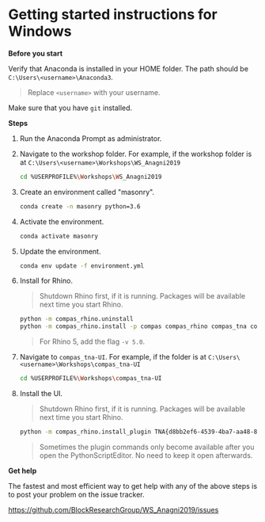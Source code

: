 # Getting started instructions for Windows

**Before you start**

Verify that Anaconda is installed in your HOME folder.
The path should be `C:\Users\<username>\Anaconda3`.

> Replace `<username>` with your username.

Make sure that you have `git` installed.

**Steps**

1. Run the Anaconda Prompt as administrator.
2. Navigate to the workshop folder. For example, if the workshop folder is at `C:\Users\<username>\Workshops\WS_Anagni2019`

   ```bash
   cd %USERPROFILE%\Workshops\WS_Anagni2019
   ```

3. Create an environment called "masonry".

   ```bash
   conda create -n masonry python=3.6
   ```

4. Activate the environment.

   ```bash
   conda activate masonry
   ```

5. Update the environment.

   ```bash
   conda env update -f environment.yml
   ```

6. Install for Rhino.

   > Shutdown Rhino first, if it is running.
   > Packages will be available next time you start Rhino.

   ```bash
   python -m compas_rhino.uninstall
   python -m compas_rhino.install -p compas compas_rhino compas_tna compas_assembly compas_rbe
   ```
   > For Rhino 5, add the flag `-v 5.0`.

7. Navigate to `compas_tna-UI`. For example, if the folder is at `C:\Users\<username>\Workshops\compas_tna-UI`

   ```bash
   cd %USERPROFILE%\Workshops\compas_tna-UI
   ```

8. Install the UI.

   > Shutdown Rhino first, if it is running.
   > Packages will be available next time you start Rhino.

   ```bash
   python -m compas_rhino.install_plugin TNA{d8bb2ef6-4539-4ba7-aa48-8ecadb23c229}
   ```
   > Sometimes the plugin commands only become available after you open the PythonScriptEditor. No need to keep it open afterwards.

**Get help**

The fastest and most efficient way to get help with any of the above steps is to post your problem on the issue tracker.

https://github.com/BlockResearchGroup/WS_Anagni2019/issues